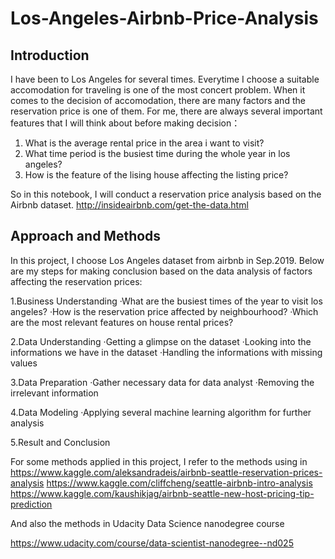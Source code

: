 # Los-Angeles-Airbnb-Price-Analysis

## Introduction
I have been to Los Angeles for several times. Everytime I choose a suitable accomodation for traveling is one of the most concert problem. When it comes to the decision of accomodation, there are many factors and the reservation price is one of them. For me, there are always several important features that I will think about before making decision：

1. What is the average rental price in the area i want to visit?
2. What time period is the busiest time during the whole year in los angeles?
3. How is the feature of the lising house affecting the listing price?

So in this notebook, I will conduct a reservation price analysis based on the Airbnb dataset.
http://insideairbnb.com/get-the-data.html

## Approach and Methods
In this project, I choose Los Angeles dataset from airbnb in Sep.2019.
Below are my steps for making conclusion based on the data analysis of factors affecting the reservation prices:

1.Business Understanding
·What are the busiest times of the year to visit los angeles?
·How is the reservation price affected by neighbourhood?
·Which are the most relevant features on house rental prices?

2.Data Understanding
·Getting a glimpse on the dataset
·Looking into the informations we have in the dataset
·Handling the informations with missing values

3.Data Preparation
·Gather necessary data for data analyst
·Removing the irrelevant information

4.Data Modeling
·Applying several machine learning algorithm for further analysis

5.Result and Conclusion

For some methods applied in this project, I refer to the methods using in
https://www.kaggle.com/aleksandradeis/airbnb-seattle-reservation-prices-analysis
https://www.kaggle.com/cliffcheng/seattle-airbnb-intro-analysis
https://www.kaggle.com/kaushikjag/airbnb-seattle-new-host-pricing-tip-prediction

And also the methods in Udacity Data Science nanodegree course

https://www.udacity.com/course/data-scientist-nanodegree--nd025
